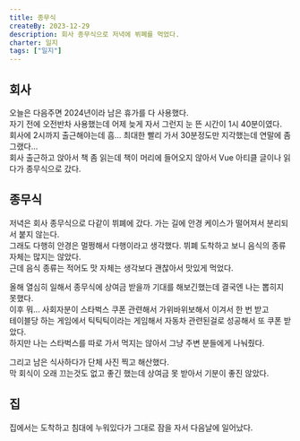 ```yaml
---
title: 종무식
createBy: 2023-12-29
description: 회사 종무식으로 저녁에 뷔폐를 먹었다.
charter: 일지
tags: ["일지"]
---
```


## 회사

오늘은 다음주면 2024년이라 남은 휴가를 다 사용했다.  
자기 전에 오전반차 사용했는데 어제 늦게 자서 그런지 눈 뜬 시간이 1시 40분이였다.  
회사에 2시까지 출근해야는데 흠... 최대한 빨리 가서 30분정도만 지각했는데 연말에 좀 그랬다...  
회사 출근하고 앉아서 책 좀 읽는데 책이 머리에 들어오지 않아서 Vue 아티클 글이나 읽다가 종무식으로 갔다.

## 종무식

저녁은 회사 종무식으로 다같이 뷔폐에 갔다. 가는 길에 안경 케이스가 떨어져서 분리되서 붙지 않는다.  
그래도 다행히 안경은 멀쩡해서 다행이라고 생각했다. 뷔폐 도착하고 보니 음식의 종류 자체는 많지는 않았다.  
근데 음식 종류는 적어도 맛 자체는 생각보다 괜찮아서 맛있게 먹었다.

올해 열심히 일해서 종무식에 상여금 받을까 기대를 해보긴했는데 결국엔 나는 뽑히지 못했다.  
이후 뭐... 사회자분이 스타벅스 쿠폰 관련해서 가위바위보해서 이겨서 한 번 받고  
테이블당 하는 게임에서 틱틱틱이라는 게임해서 자동차 관련된걸로 성공해서 또 쿠폰 받았다.  
하지만 나는 스타벅스를 따로 가서 먹지는 않아서 그냥 주변 분들에게 나눠줬다.

그리고 남은 식사하다가 단체 사진 찍고 해산했다.  
막 회식이 오래 끄는것도 없고 좋긴 했는데 상여금 못 받아서 기분이 좋진 않았다.

## 집

집에서는 도착하고 침대에 누워있다가 그대로 잠을 자서 다음날에 일어났다.
